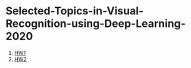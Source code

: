 # Selected-Topics-in-Visual-Recognition-using-Deep-Learning-2020
1. [HW1](https://github.com/jason7708/Selected-Topics-in-Visual-Recognition-using-Deep-Learning-2020/tree/main/STVRDL_hw1)  
2. [HW2](https://github.com/jason7708/Selected-Topics-in-Visual-Recognition-using-Deep-Learning-2020/tree/main/STVRDL_hw2)  
